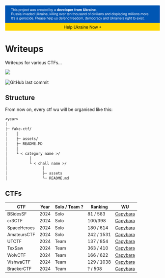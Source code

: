 
[![SWUbanner](https://raw.githubusercontent.com/vshymanskyy/StandWithUkraine/main/banner-direct-single.svg)](https://stand-with-ukraine.pp.ua/)
# Writeups

Writeups for various CTFs...

![](https://www.icegif.com/wp-content/uploads/2023/05/icegif-794.gif)

![GitHub last commit](https://img.shields.io/github/last-commit/looomenn/writeups)

## Structure

From now on, every ctf wu will be organised like this:

```shell
<year>
│
├─ fake-ctf/
│    │ 
│    ├─ assets/
│    ├─ README.MD
│    │ 
│    └ < category name >/
│          │
│          └ < chall name >/
│                │
│                ├─ assets
│                └─ README.md
```

## CTFs

CTF | Year | Solo / Team ? | Ranking | WU |
-- | -- | -- | -- | --
BSidesSF | 2024 | Solo | 81 / 583 | [Capybara](/2024/bsidesfctf/) |
cr3CTF | 2024 | Solo | 100/398 | [Capybara](2024/cr3ctf/) |
SpaceHeroes | 2024 | Solo |  180 / 614 |  [Capybara](2024/spaceheroes/) | 
AmateursCTF | 2024 | Solo | 242 / 1531 | [Capybara](2024/amateursctf/) | 
UTCTF  | 2024 | Team | 137 / 854 | [Capybara](2024/utctf/) |
TexSaw | 2024 | Team | 363 / 410 | [Capybara](2024/texsaw/) |
WolvCTF | 2024 | Team | 166 / 622 | [Capybara](2024/wolvctf/) |
VishwaCTF | 2024 | Team | 129 / 1038 | [Capybara](2024/vishwactf/) | 
BraekerCTF | 2024 | Team | ? / 508 |  [Capybara](2024/braeker-ctf/) | 
